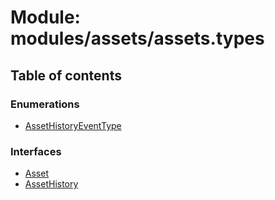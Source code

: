 # Module: modules/assets/assets.types

## Table of contents

### Enumerations

- [AssetHistoryEventType](../enums/modules_assets_assets_types.AssetHistoryEventType.md)

### Interfaces

- [Asset](../interfaces/modules_assets_assets_types.Asset.md)
- [AssetHistory](../interfaces/modules_assets_assets_types.AssetHistory.md)
